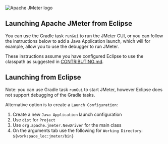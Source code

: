 ![Apache JMeter logo](https://jmeter.apache.org/images/logo.svg)

## Launching Apache JMeter from Eclipse

You can use the Gradle task `runGui` to run the JMeter GUI, or you can follow the instructions
below to add a Java Application launch, which will for example, allow you to use the debugger to
run JMeter.

These instructions assume you have configured Eclipse to use the classpath
as suggested in [CONTRIBUTING.md](CONTRIBUTING.md).

## Launching from Eclipse

Note: you can use Gradle task `runGui` to start JMeter, however Eclipse does not support
debugging of the Gradle tasks.

Alternative option is to create a `Launch Configuration`:

1. Create a new `Java Application` launch configuration
1. Use `dist` for `Project`
1. Use `org.apache.jmeter.NewDriver` for the main class
1. On the arguments tab use the following for `Working Directory`: `${workspace_loc:jmeter/bin}`
